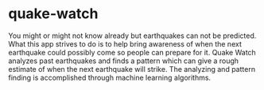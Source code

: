 # quake-watch
You might or might not know already but earthquakes can not be predicted. What this app strives to do is to help bring awareness of when the next earthquake could possibly come so people can prepare for it. Quake Watch analyzes past earthquakes and finds a pattern which can give a rough estimate of when the next earthquake will strike. The analyzing and pattern finding is accomplished through machine learning algorithms. 
